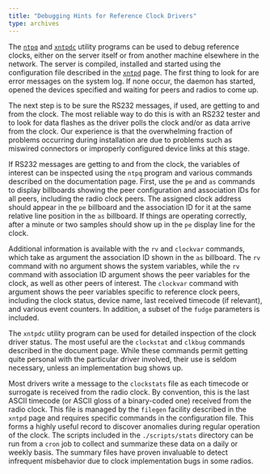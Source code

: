 ```yaml
---
title: "Debugging Hints for Reference Clock Drivers"
type: archives
---
```


The [<code>ntpq</code>](/archives/3-5.93e/ntpq/) and [<code>xntpdc</code>](/archives/3-5.93e/xntpdc/) utility programs can be used to debug reference clocks, either on the server itself or from another machine elsewhere in the network. The server is compiled, installed and started using the configuration file described in the [<code>xntpd</code>](/archives/3-5.93e/xntpd/) page. The first thing to look for are error messages on the system log. If none occur, the daemon has started, opened the devices specified and waiting for peers and radios to come up. 

The next step is to be sure the RS232 messages, if used, are getting to and from the clock. The most reliable way to do this is with an RS232 tester and to look for data flashes as the driver polls the clock and/or as data arrive from the clock. Our experience is that the overwhelming fraction of problems occurring during installation are due to problems such as miswired connectors or improperly configured device links at this stage. 

If RS232 messages are getting to and from the clock, the variables of interest can be inspected using the <code>ntpq</code> program and various commands described on the documentation page. First, use the <code>pe</code> and <code>as</code> commands to display billboards showing the peer configuration and association IDs for all peers, including the radio clock peers. The assigned clock address should appear in the <code>pe</code> billboard and the association ID for it at the same relative line position in the <code>as</code> billboard. If things are operating correctly, after a minute or two samples should show up in the <code>pe</code> display line for the clock. 

Additional information is available with the <code>rv</code> and <code>clockvar</code> commands, which take as argument the association ID shown in the <code>as</code> billboard. The <code>rv</code> command with no argument shows the system variables, while the <code>rv</code> command with association ID argument shows the peer variables for the clock, as well as other peers of interest. The <code>clockvar</code> command with argument shows the peer variables specific to reference clock peers, including the clock status, device name, last received timecode (if relevant), and various event counters. In addition, a subset of the <code>fudge</code> parameters is included.

The <code>xntpdc</code> utility program can be used for detailed inspection of the clock driver status. The most useful are the <code>clockstat</code> and <code>clkbug</code> commands described in the document page. While these commands permit getting quite personal with the particular driver involved, their use is seldom necessary, unless an implementation bug shows up.

Most drivers write a message to the <code>clockstats</code> file as each timecode or surrogate is received from the radio clock. By convention, this is the last ASCII timecode (or ASCII gloss of a binary-coded one) received from the radio clock. This file is managed by the <code>filegen</code> facility described in the <code>xntpd</code> page and requires specific commands in the configuration file. This forms a highly useful record to discover anomalies during regular operation of the clock. The scripts included in the <code>./scripts/stats</code> directory can be run from a <code>cron</code> job to collect and summarize these data on a daily or weekly basis. The summary files have proven invaluable to detect infrequent misbehavior due to clock implementation bugs in some radios.